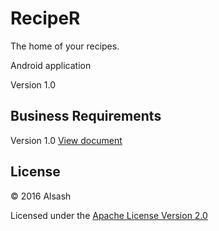 # RecipeR

The home of your recipes. 

Android application 

Version 1.0

## Business Requirements
Version 1.0 [View document](/../../blob/master/BR.md#business-requirements)

## License

© 2016 Alsash

Licensed under the [Apache License Version 2.0](/../../blob/master/LICENSE)
